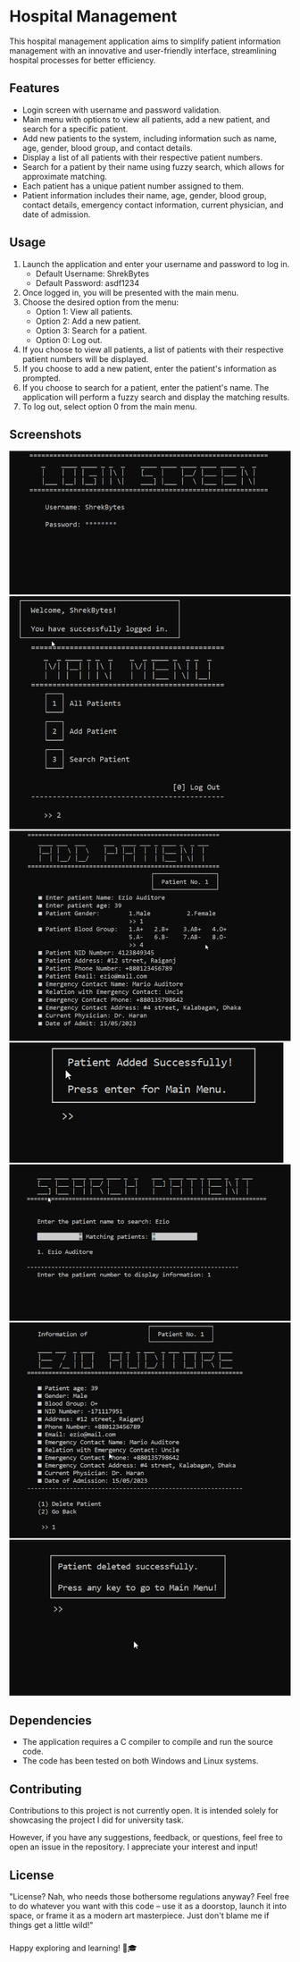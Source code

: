 # Hospital Management

This hospital management application aims to simplify patient information management with an innovative and user-friendly interface, streamlining hospital processes for better efficiency.

## Features
- Login screen with username and password validation.
- Main menu with options to view all patients, add a new patient, and search for a specific patient.
- Add new patients to the system, including information such as name, age, gender, blood group, and contact details.
- Display a list of all patients with their respective patient numbers.
- Search for a patient by their name using fuzzy search, which allows for approximate matching.
- Each patient has a unique patient number assigned to them.
- Patient information includes their name, age, gender, blood group, contact details, emergency contact information, current physician, and date of admission.

## Usage
1. Launch the application and enter your username and password to log in.
	- Default Username: ShrekBytes
	- Default Password: asdf1234
2. Once logged in, you will be presented with the main menu.
3. Choose the desired option from the menu:
   - Option 1: View all patients.
   - Option 2: Add a new patient.
   - Option 3: Search for a patient.
   - Option 0: Log out.
4. If you choose to view all patients, a list of patients with their respective patient numbers will be displayed.
5. If you choose to add a new patient, enter the patient's information as prompted.
6. If you choose to search for a patient, enter the patient's name. The application will perform a fuzzy search and display the matching results.
7. To log out, select option 0 from the main menu.

## Screenshots
![Login Screen](screenshots/login.png)
![Main Menu](screenshots/main_menu.png)
![Add Patient](screenshots/add_patient.png)
![Patient Added](screenshots/patient_added.png)
![Search Patient](screenshots/search_patient.png)
![Display Patient](screenshots/display_patient.png)
![Delete Patient](screenshots/patient_deleted.png)

## Dependencies
- The application requires a C compiler to compile and run the source code.
- The code has been tested on both Windows and Linux systems.

## Contributing

Contributions to this project is not currently open. It is intended solely for showcasing the project I did for university task.

However, if you have any suggestions, feedback, or questions, feel free to open an issue in the repository. I appreciate your interest and input!

## License

"License? Nah, who needs those bothersome regulations anyway? Feel free to do whatever you want with this code – use it as a doorstop, launch it into space, or frame it as a modern art masterpiece. Just don't blame me if things get a little wild!"

###

Happy exploring and learning! 🚀🎓
